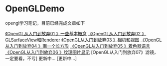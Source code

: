 # OpenGLDemo
opengl学习笔记，目前已经完成文章如下


[《OpenGL从入门到放弃01 》一些基本概念](https://www.jianshu.com/p/1e150df8c26a)
[《OpenGL从入门到放弃02 》GLSurfaceView和Renderer](https://www.jianshu.com/p/632233a6c0c5)
[《OpenGL从入门到放弃03 》相机和视图](https://www.jianshu.com/p/0efcd0d1eb5b)
[《OpenGL从入门到放弃04 》画一个长方形](https://www.jianshu.com/p/e75e03ab135b)
[《OpenGL从入门到放弃05 》着色器语言](https://www.jianshu.com/p/be587cedcc2e)
[《OpenGL从入门到放弃06 》纹理图片显示](https://www.jianshu.com/p/9e10c8230022)
[OpenGL从入门到放弃07》滤镜，一定要看，不亏] 更新中...
[更新中...]



